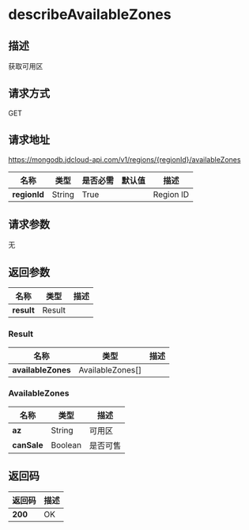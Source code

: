 # describeAvailableZones


## 描述
获取可用区

## 请求方式
GET

## 请求地址
https://mongodb.jdcloud-api.com/v1/regions/{regionId}/availableZones

|名称|类型|是否必需|默认值|描述|
|---|---|---|---|---|
|**regionId**|String|True| |Region ID|

## 请求参数
无


## 返回参数
|名称|类型|描述|
|---|---|---|
|**result**|Result| |


### Result
|名称|类型|描述|
|---|---|---|
|**availableZones**|AvailableZones[]| |
### AvailableZones
|名称|类型|描述|
|---|---|---|
|**az**|String|可用区|
|**canSale**|Boolean|是否可售|

## 返回码
|返回码|描述|
|---|---|
|**200**|OK|
